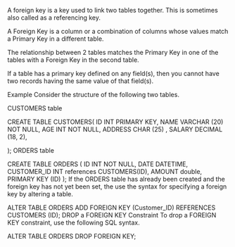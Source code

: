 A foreign key is a key used to link two tables together. This is sometimes also called as a referencing key. <br />

A Foreign Key is a column or a combination of columns whose values match a Primary Key in a different table. <br />

The relationship between 2 tables matches the Primary Key in one of the tables with a Foreign Key in the second table. <br />

If a table has a primary key defined on any field(s), then you cannot have two records having the same value of that field(s). <br />

Example
Consider the structure of the following two tables.

CUSTOMERS table

CREATE TABLE CUSTOMERS(
   ID   INT              PRIMARY KEY,
   NAME VARCHAR (20)     NOT NULL,
   AGE  INT              NOT NULL,
   ADDRESS  CHAR (25) ,
   SALARY   DECIMAL (18, 2),       
   
);
ORDERS table

CREATE TABLE ORDERS (
   ID          INT        NOT NULL,
   DATE        DATETIME, 
   CUSTOMER_ID INT references CUSTOMERS(ID),
   AMOUNT     double,
   PRIMARY KEY (ID)
);
If the ORDERS table has already been created and the foreign key has not yet been set, the use the syntax for specifying a foreign key by altering a table.

ALTER TABLE ORDERS 
   ADD FOREIGN KEY (Customer_ID) REFERENCES CUSTOMERS (ID);
DROP a FOREIGN KEY Constraint
To drop a FOREIGN KEY constraint, use the following SQL syntax.

ALTER TABLE ORDERS
   DROP FOREIGN KEY;